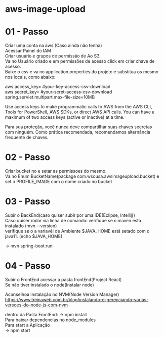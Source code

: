 # aws-image-upload

# 01 - Passo
Criar uma conta na aws (Caso ainda não tenha) <br/>
Acessar Painel do IAM <br/>
Criar usuário e grupos de permissão de Ao S3. <br/>
Va no Usuário criado e em permissões de acesso click em criar chave de acesso. <br/>
Baixe o csv e va no application.properties do projeto e substitua os mesmo nos locais, como abaixo: <br/> 

aws.access_key= #your-key-access-csv-download <br/>
aws.secret_key= #your-scret-access-csv-download <br/>
spring.servlet.multipart.max-file-size=10MB <br/>

Use access keys to make programmatic calls to AWS from the AWS CLI, Tools for PowerShell, AWS SDKs, or direct AWS API calls. You can have a maximum of two access keys (active or inactive) at a time.<br/>

Para sua proteção, você nunca deve compartilhar suas chaves secretas com ninguém. Como prática recomendada, recomendamos alternância frequente de chaves. <br/>

# 02 - Passo
Criar bucket no e setar as permissoes do mesmo. <br/>
Va no Enum BucketName(package com.wsousa.awsimageupload.bucket) e set o PROFILE_IMAGE com o nome criado no bucket

# 03 - Passo
Subir o BackEnd(caso quiser subir por uma IDE(Eclipse, Intellij))
<br/>
Caso quiser rodar via linha de comando:
verifique se o maven está instalado (mvn --version) <br/>
verifique se o a variavél de Ambiente $JAVA_HOME está setado com o java11. (echo $JAVA_HOME) <br/>

-> mvn spring-boot:run

# 04 - Passo 
Subir o FrontEnd acessar a pasta frontEnd(Project React)<br/>
Se não tiver instalado o node(Instalar node)
<br/>

Aconselhoa instalação no NVM(Node Version Manager)<br/>
https://www.treinaweb.com.br/blog/instalando-e-gerenciando-varias-versoes-do-node-js-com-nvm

dentro da Pasta FrontEnd:
-> npm install 
<br/>
Para baixar dependencias no node_modules
<br/>
Para start a Aplicação
<br/>
-> npm start



